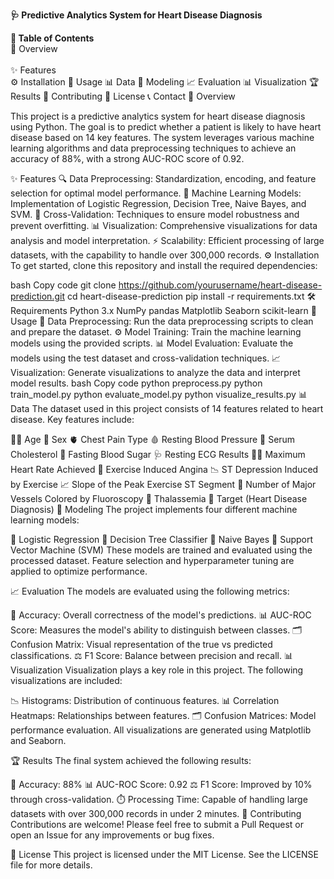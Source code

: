**🩺 Predictive Analytics System for Heart Disease Diagnosis**

**📌 Table of Contents**
<br>📖 Overview</br>
<br>✨ Features</br>
⚙️ Installation
🚀 Usage
📊 Data
🧠 Modeling
📈 Evaluation
📊 Visualization
🏆 Results
🤝 Contributing
📜 License
📞 Contact
📖 Overview

This project is a predictive analytics system for heart disease diagnosis using Python. The goal is to predict whether a patient is likely to have heart disease based on 14 key features. The system leverages various machine learning algorithms and data preprocessing techniques to achieve an accuracy of 88%, with a strong AUC-ROC score of 0.92.

✨ Features
🔍 Data Preprocessing: Standardization, encoding, and feature selection for optimal model performance.
🤖 Machine Learning Models: Implementation of Logistic Regression, Decision Tree, Naive Bayes, and SVM.
🔧 Cross-Validation: Techniques to ensure model robustness and prevent overfitting.
📊 Visualization: Comprehensive visualizations for data analysis and model interpretation.
⚡ Scalability: Efficient processing of large datasets, with the capability to handle over 300,000 records.
⚙️ Installation
To get started, clone this repository and install the required dependencies:

bash
Copy code
git clone https://github.com/yourusername/heart-disease-prediction.git
cd heart-disease-prediction
pip install -r requirements.txt
🛠️ Requirements
Python 3.x
NumPy
pandas
Matplotlib
Seaborn
scikit-learn
🚀 Usage
📂 Data Preprocessing: Run the data preprocessing scripts to clean and prepare the dataset.
⚙️ Model Training: Train the machine learning models using the provided scripts.
📊 Model Evaluation: Evaluate the models using the test dataset and cross-validation techniques.
📈 Visualization: Generate visualizations to analyze the data and interpret model results.
bash
Copy code
python preprocess.py
python train_model.py
python evaluate_model.py
python visualize_results.py
📊 Data
The dataset used in this project consists of 14 features related to heart disease. Key features include:

🧑‍💼 Age
🚻 Sex
🫀 Chest Pain Type
🩸 Resting Blood Pressure
🧪 Serum Cholesterol
🧪 Fasting Blood Sugar
🩺 Resting ECG Results
🏃‍♂️ Maximum Heart Rate Achieved
🦵 Exercise Induced Angina
📉 ST Depression Induced by Exercise
📈 Slope of the Peak Exercise ST Segment
🔬 Number of Major Vessels Colored by Fluoroscopy
🧬 Thalassemia
🎯 Target (Heart Disease Diagnosis)
🧠 Modeling
The project implements four different machine learning models:

🤖 Logistic Regression
🌳 Decision Tree Classifier
🧠 Naive Bayes
🧪 Support Vector Machine (SVM)
These models are trained and evaluated using the processed dataset. Feature selection and hyperparameter tuning are applied to optimize performance.

📈 Evaluation
The models are evaluated using the following metrics:

🎯 Accuracy: Overall correctness of the model's predictions.
📊 AUC-ROC Score: Measures the model's ability to distinguish between classes.
🗂️ Confusion Matrix: Visual representation of the true vs predicted classifications.
⚖️ F1 Score: Balance between precision and recall.
📊 Visualization
Visualization plays a key role in this project. The following visualizations are included:

📉 Histograms: Distribution of continuous features.
📊 Correlation Heatmaps: Relationships between features.
🗂️ Confusion Matrices: Model performance evaluation.
All visualizations are generated using Matplotlib and Seaborn.

🏆 Results
The final system achieved the following results:

🎯 Accuracy: 88%
📊 AUC-ROC Score: 0.92
⚖️ F1 Score: Improved by 10% through cross-validation.
⏱️ Processing Time: Capable of handling large datasets with over 300,000 records in under 2 minutes.
🤝 Contributing
Contributions are welcome! Please feel free to submit a Pull Request or open an Issue for any improvements or bug fixes.

📜 License
This project is licensed under the MIT License. See the LICENSE file for more details.
